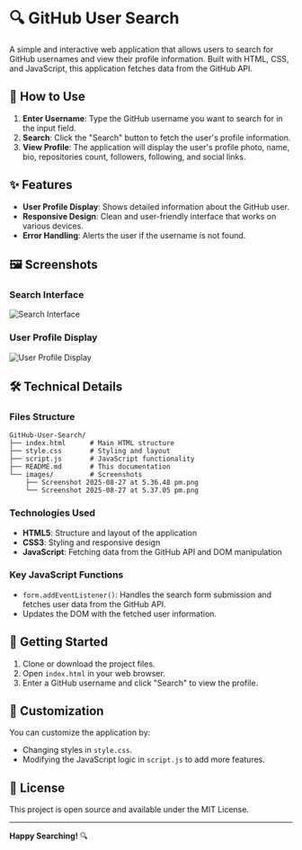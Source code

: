# 🔍 GitHub User Search

A simple and interactive web application that allows users to search for GitHub usernames and view their profile information. Built with HTML, CSS, and JavaScript, this application fetches data from the GitHub API.

## 🎯 How to Use

1. **Enter Username**: Type the GitHub username you want to search for in the input field.
2. **Search**: Click the "Search" button to fetch the user's profile information.
3. **View Profile**: The application will display the user's profile photo, name, bio, repositories count, followers, following, and social links.

## ✨ Features

- **User Profile Display**: Shows detailed information about the GitHub user.
- **Responsive Design**: Clean and user-friendly interface that works on various devices.
- **Error Handling**: Alerts the user if the username is not found.

## 🖼️ Screenshots

### Search Interface
![Search Interface](images/Screenshot%202025-08-27%20at%205.36.48%20pm.png)

### User Profile Display
![User Profile Display](images/Screenshot%202025-08-27%20at%205.37.05%20pm.png)

## 🛠️ Technical Details

### Files Structure
```
GitHub-User-Search/
├── index.html      # Main HTML structure
├── style.css       # Styling and layout
├── script.js       # JavaScript functionality
├── README.md       # This documentation
└── images/         # Screenshots
    ├── Screenshot 2025-08-27 at 5.36.48 pm.png
    └── Screenshot 2025-08-27 at 5.37.05 pm.png
```

### Technologies Used
- **HTML5**: Structure and layout of the application
- **CSS3**: Styling and responsive design
- **JavaScript**: Fetching data from the GitHub API and DOM manipulation

### Key JavaScript Functions
- `form.addEventListener()`: Handles the search form submission and fetches user data from the GitHub API.
- Updates the DOM with the fetched user information.

## 🚀 Getting Started

1. Clone or download the project files.
2. Open `index.html` in your web browser.
3. Enter a GitHub username and click "Search" to view the profile.

## 🎨 Customization

You can customize the application by:
- Changing styles in `style.css`.
- Modifying the JavaScript logic in `script.js` to add more features.

## 📝 License

This project is open source and available under the MIT License.

---

**Happy Searching!** 🔍
